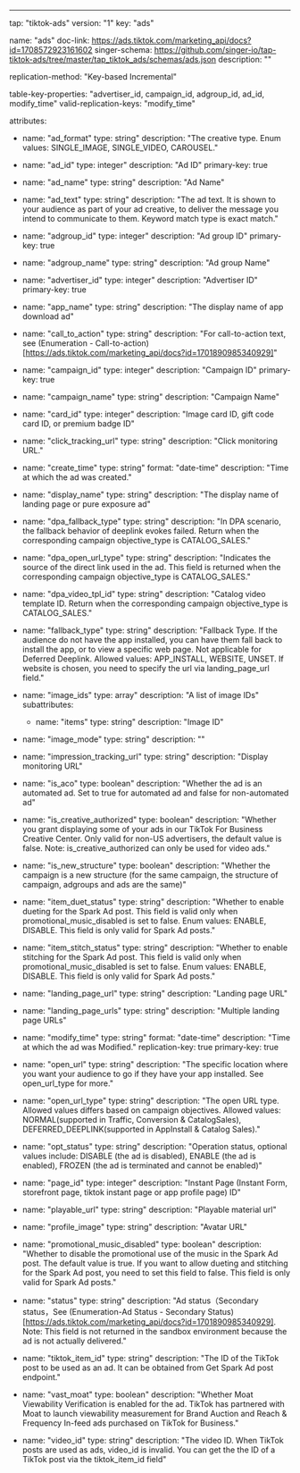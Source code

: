 ---
tap: "tiktok-ads"
version: "1"
key: "ads"

name: "ads"
doc-link: https://ads.tiktok.com/marketing_api/docs?id=1708572923161602
singer-schema: https://github.com/singer-io/tap-tiktok-ads/tree/master/tap_tiktok_ads/schemas/ads.json
description: ""

replication-method: "Key-based Incremental"

table-key-properties: "advertiser_id, campaign_id, adgroup_id, ad_id, modify_time"
valid-replication-keys: "modify_time"

attributes:
  - name: "ad_format"
    type: string"
    description: "The creative type. Enum values: SINGLE_IMAGE, SINGLE_VIDEO, CAROUSEL."

  - name: "ad_id"
    type: integer"
    description: "Ad ID"
	  primary-key: true

  - name: "ad_name"
    type: string"
    description: "Ad Name"

  - name: "ad_text"
    type: string"
    description: "The ad text. It is shown to your audience as part of your ad creative, to deliver the message you intend to communicate to them. Keyword match type is exact match."

  - name: "adgroup_id"
    type: integer"
    description: "Ad group ID"
	  primary-key: true

  - name: "adgroup_name"
    type: string"
    description: "Ad group Name"

  - name: "advertiser_id"
    type: integer"
    description: "Advertiser ID"
	  primary-key: true

  - name: "app_name"
    type: string"
    description: "The display name of app download ad"

  - name: "call_to_action"
    type: string"
    description: "For call-to-action text, see (Enumeration - Call-to-action)[https://ads.tiktok.com/marketing_api/docs?id=1701890985340929]"

  - name: "campaign_id"
    type: integer"
    description: "Campaign ID"
	  primary-key: true

  - name: "campaign_name"
    type: string"
    description: "Campaign Name"

  - name: "card_id"
    type: integer"
    description: "Image card ID, gift code card ID, or premium badge ID"

  - name: "click_tracking_url"
    type: string"
    description: "Click monitoring URL."

  - name: "create_time"
    type: string"
    format: "date-time"
    description: "Time at which the ad was created."

  - name: "display_name"
    type: string"
    description: "The display name of landing page or pure exposure ad"

  - name: "dpa_fallback_type"
    type: string"
    description: "In DPA scenario, the fallback behavior of deeplink evokes failed. Return when the corresponding campaign objective_type is CATALOG_SALES."

  - name: "dpa_open_url_type"
    type: string"
    description: "Indicates the source of the direct link used in the ad. This field is returned when the corresponding campaign objective_type is CATALOG_SALES."

  - name: "dpa_video_tpl_id"
    type: string"
    description: "Catalog video template ID. Return when the corresponding campaign objective_type is CATALOG_SALES."

  - name: "fallback_type"
    type: string"
    description: "Fallback Type. If the audience do not have the app installed, you can have them fall back to install the app, or to view a specific web page. Not applicable for Deferred Deeplink. Allowed values: APP_INSTALL, WEBSITE, UNSET. If website is chosen, you need to specify the url via landing_page_url field."

  - name: "image_ids"
    type: array"
    description: "A list of image IDs"
    subattributes:
    - name: "items"
      type: string"
      description: "Image ID"

  - name: "image_mode"
    type: string"
    description: ""

  - name: "impression_tracking_url"
    type: string"
    description: "Display monitoring URL"

  - name: "is_aco"
    type: boolean"
    description: "Whether the ad is an automated ad. Set to true for automated ad and false for non-automated ad"

  - name: "is_creative_authorized"
    type: boolean"
    description: "Whether you grant displaying some of your ads in our TikTok For Business Creative Center. Only valid for non-US advertisers, the default value is false. Note: is_creative_authorized can only be used for video ads."

  - name: "is_new_structure"
    type: boolean"
    description: "Whether the campaign is a new structure (for the same campaign, the structure of campaign, adgroups and ads are the same)"

  - name: "item_duet_status"
    type: string"
    description: "Whether to enable dueting for the Spark Ad post. This field is valid only when promotional_music_disabled is set to false. Enum values: ENABLE, DISABLE. This field is only valid for Spark Ad posts."

  - name: "item_stitch_status"
    type: string"
    description: "Whether to enable stitching for the Spark Ad post. This field is valid only when promotional_music_disabled is set to false. Enum values: ENABLE, DISABLE. This field is only valid for Spark Ad posts."

  - name: "landing_page_url"
    type: string"
    description: "Landing page URL"

  - name: "landing_page_urls"
    type: string"
    description: "Multiple landing page URLs"

  - name: "modify_time"
    type: string"
    format: "date-time"
    description: "Time at which the ad was Modified."
	  replication-key: true
	  primary-key: true

  - name: "open_url"
    type: string"
    description: "The specific location where you want your audience to go if they have your app installed. See open_url_type for more."

  - name: "open_url_type"
    type: string"
    description: "The open URL type. Allowed values differs based on campaign objectives. Allowed values: NORMAL(supported in Traffic, Conversion & CatalogSales), DEFERRED_DEEPLINK(supported in AppInstall & Catalog Sales)."

  - name: "opt_status"
    type: string"
    description: "Operation status, optional values include: DISABLE (the ad is disabled), ENABLE (the ad is enabled), FROZEN (the ad is terminated and cannot be enabled)"

  - name: "page_id"
    type: integer"
    description: "Instant Page (Instant Form, storefront page, tiktok instant page or app profile page) ID"

  - name: "playable_url"
    type: string"
    description: "Playable material url"

  - name: "profile_image"
    type: string"
    description: "Avatar URL"

  - name: "promotional_music_disabled"
    type: boolean"
    description: "Whether to disable the promotional use of the music in the Spark Ad post. The default value is true. If you want to allow dueting and stitching for the Spark Ad post, you need to set this field to false. This field is only valid for Spark Ad posts."

  - name: "status"
    type: string"
    description: "Ad status（Secondary status，See (Enumeration-Ad Status - Secondary Status)[https://ads.tiktok.com/marketing_api/docs?id=1701890985340929].
    Note: This field is not returned in the sandbox environment because the ad is not actually delivered."

  - name: "tiktok_item_id"
    type: string"
    description: "The ID of the TikTok post to be used as an ad. It can be obtained from Get Spark Ad post endpoint."

  - name: "vast_moat"
    type: boolean"
    description: "Whether Moat Viewability Verification is enabled for the ad. TikTok has partnered with Moat to launch viewability measurement for Brand Auction and Reach & Frequency In-feed ads purchased on TikTok for Business."

  - name: "video_id"
    type: string"
    description: "The video ID. When TikTok posts are used as ads, video_id is invalid. You can get the the ID of a TikTok post via the tiktok_item_id field"


